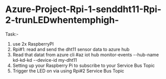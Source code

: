 # Azure-Project-Rpi-1-senddht11-Rpi-2-trunLEDwhentemphigh-

Task:-
1. use 2x RaspberryPI 
2. Rpi#1: read and send the dht11 sensor data to azure hub 
3. Read that datat from azure cli #az iot hub monitor-events --hub-name kd-kd-kd --device-id my-dht11
4. Setting up your Raspberry Pi to subscribe to your Service Bus Topic
5. Trigger the LED on via using Rpi#2 Service Bus Topic
